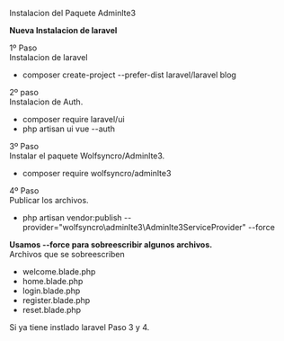 Instalacion del Paquete Adminlte3

<b>Nueva Instalacion de laravel</b>

1º Paso<br>
Instalacion de laravel <br>
- composer create-project --prefer-dist laravel/laravel blog<br>

2º paso<br>
Instalacion de Auth.<br>
- composer require laravel/ui
- php artisan ui vue --auth<br>

3º Paso<br>
Instalar el paquete Wolfsyncro/Adminlte3.<br>
- composer require wolfsyncro/adminlte3<br>

4º Paso<br>
Publicar los archivos.<br>
- php artisan vendor:publish --provider="wolfsyncro\adminlte3\Adminlte3ServiceProvider" --force<br>

<b>Usamos --force para sobreescribir algunos archivos.</b><br>
Archivos que se sobreescriben<br>
- welcome.blade.php
- home.blade.php
- login.blade.php
- register.blade.php
- reset.blade.php<br>

Si ya tiene instlado laravel Paso 3 y 4.
